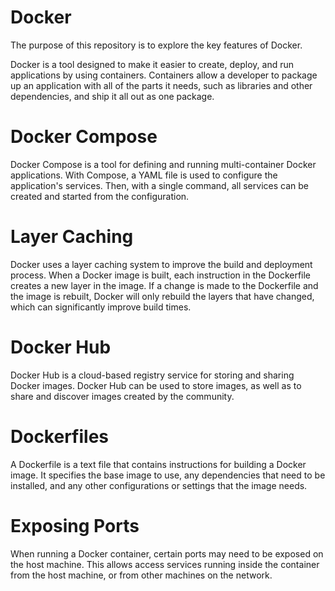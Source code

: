 # Docker
The purpose of this repository is to explore the key features of Docker.

Docker is a tool designed to make it easier to create, deploy, and run applications by using containers. Containers allow a developer to package up an application with all of the parts it needs, such as libraries and other dependencies, and ship it all out as one package.

# Docker Compose
Docker Compose is a tool for defining and running multi-container Docker applications. With Compose, a YAML file is used to configure the application's services. Then, with a single command, all services can be created and started from the configuration.

# Layer Caching
Docker uses a layer caching system to improve the build and deployment process. When a Docker image is built, each instruction in the Dockerfile creates a new layer in the image. If a change is made to the Dockerfile and the image is rebuilt, Docker will only rebuild the layers that have changed, which can significantly improve build times.

# Docker Hub
Docker Hub is a cloud-based registry service for storing and sharing Docker images. Docker Hub can be used to store images, as well as to share and discover images created by the community.

# Dockerfiles
A Dockerfile is a text file that contains instructions for building a Docker image. It specifies the base image to use, any dependencies that need to be installed, and any other configurations or settings that the image needs.

# Exposing Ports
When running a Docker container, certain ports may need to be exposed on the host machine. This allows access services running inside the container from the host machine, or from other machines on the network. 
